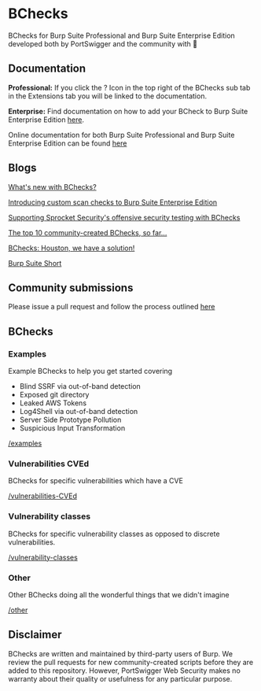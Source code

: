 # BChecks

BChecks for Burp Suite Professional and Burp Suite Enterprise Edition developed both by PortSwigger and the community with 🧡

## Documentation
**Professional:** If you click the ? Icon in the top right of the BChecks sub tab in the Extensions tab you will be linked to the documentation.

**Enterprise:** Find documentation on how to add your BCheck to Burp Suite Enterprise Edition [here](adding-bchecks-to-burp-suite-enterprise-edition).

Online documentation for both Burp Suite Professional and Burp Suite Enterprise Edition can be found [here](https://portswigger.net/burp/documentation/scanner/bchecks)

## Blogs

[What's new with BChecks?](https://portswigger.net/blog/whats-new-with-bchecks)

[Introducing custom scan checks to Burp Suite Enterprise Edition](https://portswigger.net/blog/introducing-custom-scan-checks-to-burp-suite-enterprise-edition)

[Supporting Sprocket Security's offensive security testing with BChecks](https://portswigger.net/blog/supporting-sprocket-securitys-offensive-security-testing-with-bchecks-from-burp-suite)

[The top 10 community-created BChecks, so far...](https://portswigger.net/blog/the-top-10-community-created-bchecks-so-far)

[BChecks: Houston, we have a solution!](https://portswigger.net/blog/bchecks-houston-we-have-a-solution)

[Burp Suite Short](https://youtu.be/NaiQMJk4nus)

## Community submissions
Please issue a pull request and follow the process outlined [here](https://github.com/PortSwigger/BChecks/blob/main/CONTRIBUTING.md)

## BChecks

### Examples
Example BChecks to help you get started covering
* Blind SSRF via out-of-band detection
* Exposed git directory
* Leaked AWS Tokens
* Log4Shell via out-of-band detection
* Server Side Prototype Pollution
* Suspicious Input Transformation

[/examples](/examples/)

### Vulnerabilities CVEd
BChecks for specific vulnerabilities which have a CVE

[/vulnerabilities-CVEd](/vulnerabilities-CVEd/)

### Vulnerability classes
BChecks for specific vulnerability classes as opposed to discrete vulnerabilities. 

[/vulnerability-classes](/vulnerability-classes/)

### Other
Other BChecks doing all the wonderful things that we didn't imagine

[/other](/other/)

## Disclaimer
BChecks are written and maintained by third-party users of Burp. We review the pull requests for new community-created scripts before they are added to this repository. However, PortSwigger Web Security makes no warranty about their quality or usefulness for any particular purpose.
